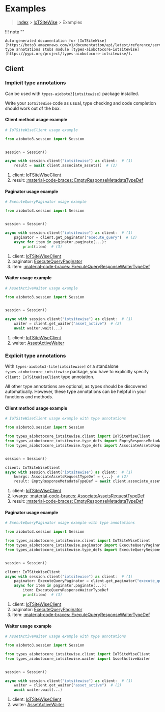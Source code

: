# Examples

> [Index](../README.md) > [IoTSiteWise](./README.md) > Examples

!!! note ""

    Auto-generated documentation for [IoTSiteWise](https://boto3.amazonaws.com/v1/documentation/api/latest/reference/services/iotsitewise.html#iotsitewise)
    type annotations stubs module [types-aiobotocore-iotsitewise](https://pypi.org/project/types-aiobotocore-iotsitewise/).

## Client

### Implicit type annotations

Can be used with `types-aioboto3[iotsitewise]` package installed.

Write your `IoTSiteWise` code as usual,
type checking and code completion should work out of the box.



#### Client method usage example

```python
# IoTSiteWiseClient usage example

from aioboto3.session import Session


session = Session()

async with session.client("iotsitewise") as client:  # (1)
    result = await client.associate_assets()  # (2)
```

1. client: [IoTSiteWiseClient](./client.md)
2. result: [:material-code-braces: EmptyResponseMetadataTypeDef](./type_defs.md#emptyresponsemetadatatypedef)



#### Paginator usage example

```python
# ExecuteQueryPaginator usage example

from aioboto3.session import Session


session = Session()

async with session.client("iotsitewise") as client:  # (1)
    paginator = client.get_paginator("execute_query")  # (2)
    async for item in paginator.paginate(...):
        print(item)  # (3)
```

1. client: [IoTSiteWiseClient](./client.md)
2. paginator: [ExecuteQueryPaginator](./paginators.md#executequerypaginator)
3. item: [:material-code-braces: ExecuteQueryResponseWaiterTypeDef](./type_defs.md#executequeryresponsewaitertypedef)



#### Waiter usage example

```python
# AssetActiveWaiter usage example

from aioboto3.session import Session


session = Session()

async with session.client("iotsitewise") as client:  # (1)
    waiter = client.get_waiter("asset_active")  # (2)
    await waiter.wait(...)
```

1. client: [IoTSiteWiseClient](./client.md)
2. waiter: [AssetActiveWaiter](./waiters.md#assetactivewaiter)


### Explicit type annotations

With `types-aioboto3-lite[iotsitewise]`
or a standalone `types_aiobotocore_iotsitewise` package, you have to explicitly specify
`client: IoTSiteWiseClient` type annotation.

All other type annotations are optional, as types should be discovered automatically.
However, these type annotations can be helpful in your functions and methods.


#### Client method usage example

```python
# IoTSiteWiseClient usage example with type annotations

from aioboto3.session import Session

from types_aiobotocore_iotsitewise.client import IoTSiteWiseClient
from types_aiobotocore_iotsitewise.type_defs import EmptyResponseMetadataTypeDef
from types_aiobotocore_iotsitewise.type_defs import AssociateAssetsRequestTypeDef


session = Session()

client: IoTSiteWiseClient
async with session.client("iotsitewise") as client:  # (1)
    kwargs: AssociateAssetsRequestTypeDef = {...}  # (2)
    result: EmptyResponseMetadataTypeDef = await client.associate_assets(**kwargs)  # (3)
```

1. client: [IoTSiteWiseClient](./client.md)
2. kwargs: [:material-code-braces: AssociateAssetsRequestTypeDef](./type_defs.md#associateassetsrequesttypedef)
3. result: [:material-code-braces: EmptyResponseMetadataTypeDef](./type_defs.md#emptyresponsemetadatatypedef)



#### Paginator usage example

```python
# ExecuteQueryPaginator usage example with type annotations

from aioboto3.session import Session

from types_aiobotocore_iotsitewise.client import IoTSiteWiseClient
from types_aiobotocore_iotsitewise.paginator import ExecuteQueryPaginator
from types_aiobotocore_iotsitewise.type_defs import ExecuteQueryResponseWaiterTypeDef


session = Session()

client: IoTSiteWiseClient
async with session.client("iotsitewise") as client:  # (1)
    paginator: ExecuteQueryPaginator = client.get_paginator("execute_query")  # (2)
    async for item in paginator.paginate(...):
        item: ExecuteQueryResponseWaiterTypeDef
        print(item)  # (3)
```

1. client: [IoTSiteWiseClient](./client.md)
2. paginator: [ExecuteQueryPaginator](./paginators.md#executequerypaginator)
3. item: [:material-code-braces: ExecuteQueryResponseWaiterTypeDef](./type_defs.md#executequeryresponsewaitertypedef)



#### Waiter usage example

```python
# AssetActiveWaiter usage example with type annotations

from aioboto3.session import Session

from types_aiobotocore_iotsitewise.client import IoTSiteWiseClient
from types_aiobotocore_iotsitewise.waiter import AssetActiveWaiter


session = Session()

async with session.client("iotsitewise") as client:  # (1)
    waiter = client.get_waiter("asset_active")  # (2)
    await waiter.wait(...)
```

1. client: [IoTSiteWiseClient](./client.md)
2. waiter: [AssetActiveWaiter](./waiters.md#assetactivewaiter)


